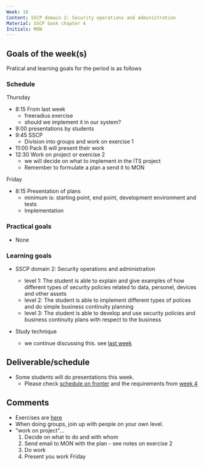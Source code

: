 ```yaml
---
Week: 18
Content: SSCP domain 2: Security operations and administration
Material: SSCP book chapter 4
Initials: MON
---
```


## Goals of the week(s)
Pratical and learning goals for the period is as follows

### Schedule
Thursday
* 8:15 From last week
  * freeradius exercise
  * should we implement it in our system?
* 9:00 presentations by students
* 9:45 SSCP
  * Division into groups and work on exercise 1
* 11:00 Pack B will present their work
* 12:30 Work on project or exercise 2
  * we will decide on what to implement in the ITS project
  * Remember to formulate a plan a send it to MON

Friday
* 8:15 Presentation of plans
  * minimum is: starting point, end point, development environment and tests
  * Implementation

### Practical goals
* None

### Learning goals
* SSCP domain 2: Security operations and administration
  * level 1: The student is able to explain and give examples of how different types of security policies related to data, personel, devices and other assets
  * level 2: The student is able to implement different types of polices and do simple business continuity planning
  * level 3: The student is able to develop and use security policies and business continuity plans with respect to the business

* Study technique
  * we continue discussing this. see [last week](ww17-sscp-domain-1.md)

## Deliverable/schedule
* Some students will do presentations this week.
    * Please check [schedule on fronter](https://fronter.com/eal/links/files.phtml/1261825527$31048836$/2nd+Semester/IT+Security/ITT2+ITS+presentations.pdf)  and the requirements from [week 4](ww04-introduction.md)

## Comments
* Exercises are [here](../materials/ww18-exercises.md)
* When doing groups, join up with people on your own level.
* "work on project"...
  1. Decide on what to do and with whom
  2. Send email to MON with the plan - see notes on exercise 2
  3. Do work
  4. Present you work Friday
